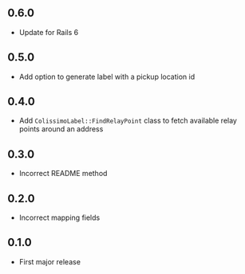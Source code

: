 ## 0.6.0

- Update for Rails 6

## 0.5.0

- Add option to generate label with a pickup location id

## 0.4.0

- Add `ColissimoLabel::FindRelayPoint` class to fetch available relay points around an address

## 0.3.0

- Incorrect README method

## 0.2.0

- Incorrect mapping fields

## 0.1.0

- First major release

